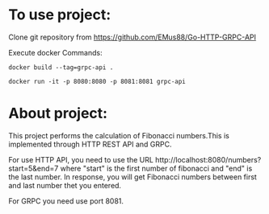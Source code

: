 # To use project:

Clone git repository from https://github.com/EMus88/Go-HTTP-GRPC-API

Execute docker Commands:

    docker build --tag=grpc-api .

    docker run -it -p 8080:8080 -p 8081:8081 grpc-api


# About project:
This project performs the calculation of Fibonacci numbers.This is implemented through HTTP REST API and GRPC.

For use HTTP API, you need to use the URL   http://localhost:8080/numbers?start=5&end=7
where "start" is the first number of fibonacci and "end" is the last number.
In response, you will get Fibonacci numbers between first and last number thet you entered.

For GRPC you need use port 8081.